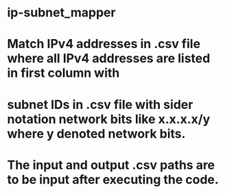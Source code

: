 # ip-subnet_mapper
# Match IPv4 addresses in .csv file where all IPv4 addresses are listed in first column with
# subnet IDs in .csv file with sider notation network bits like x.x.x.x/y where y denoted network bits.
# The input and output .csv paths are to be input after executing the code.